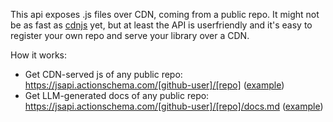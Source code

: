 This api exposes .js files over CDN, coming from a public repo. It might not be as fast as [cdnjs](https://cdnjs.com) yet, but at least the API is userfriendly and it's easy to register your own repo and serve your library over a CDN.

How it works:

- Get CDN-served js of any public repo: https://jsapi.actionschema.com/[github-user]/[repo] ([example](public/CodeFromAnywhere/reactify.js/index.js))
- Get LLM-generated docs of any public repo: https://jsapi.actionschema.com/[github-user]/[repo]/docs.md ([example](public/CodeFromAnywhere/reactify.js/docs.md))
